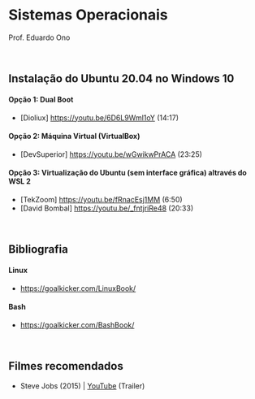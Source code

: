 # Sistemas Operacionais

Prof. Eduardo Ono

<br>

## Instalação do Ubuntu 20.04 no Windows 10

#### Opção 1: Dual Boot
- [Dioliux] https://youtu.be/6D6L9Wml1oY (14:17)

#### Opção 2: Máquina Virtual (VirtualBox)
- [DevSuperior] https://youtu.be/wGwikwPrACA (23:25)

#### Opção 3: Virtualização do Ubuntu (sem interface gráfica) altravés do WSL 2
- [TekZoom] https://youtu.be/fRnacEsj1MM (6:50)
- [David Bombal] https://youtu.be/_fntjriRe48 (20:33)

<br>

## Bibliografia

#### Linux
- https://goalkicker.com/LinuxBook/

#### Bash
- https://goalkicker.com/BashBook/

<br>

## Filmes recomendados

* Steve Jobs (2015) | [YouTube](https://youtu.be/aEr6K1bwIVs) (Trailer)

